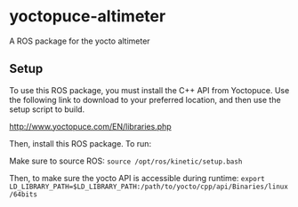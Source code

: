 # yoctopuce-altimeter
A ROS package for the yocto altimeter

## Setup

To use this ROS package, you must install the C++ API from Yoctopuce. Use the following link to download to your preferred location, and then use the setup script to build.

http://www.yoctopuce.com/EN/libraries.php

Then, install this ROS package. To run:

Make sure to source ROS:
`source /opt/ros/kinetic/setup.bash`

Then, to make sure the yocto API is accessible during runtime:
`export LD_LIBRARY_PATH=$LD_LIBRARY_PATH:/path/to/yocto/cpp/api/Binaries/linux/64bits`
